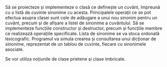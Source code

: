 Să se proiecteze și implementeze o clasă ce definește un cuvânt, împreună cu
o listă de cuvinte sinonime cu acesta. Principalele operații ce se pot efectua
asupra clasei sunt cele de adăugare a unui nou sinonim pentru un cuvânt,
precum și de afișare a listei de sinonime a cuvântului. Să se implementeze
funcțiile constructor și destructor, precum și funcțiile membre ce realizează
operațiile specificate. Lista de sinonime se va stoca ordonată lexicografic.
Programul va simula crearea și consultarea unui dicționar de sinonime,
reprezentat de un tablou de cuvinte, fiecare cu sinonimele asociate. 

Se vor utiliza noțiunile de clase prietene și clase imbricate. 
